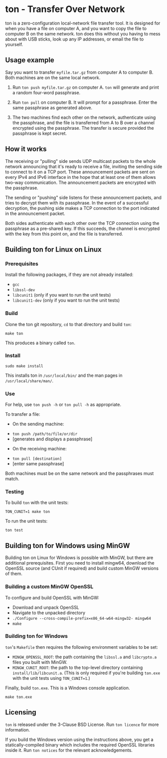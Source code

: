 # ton - Transfer Over Network

ton is a zero-configuration local-network file transfer tool. It is designed
for when you have a file on computer A, and you want to copy the file to
computer B on the same network. ton does this without you having to mess about
with USB sticks, look up any IP addresses, or email the file to yourself.

## Usage example

Say you want to transfer `myfile.tar.gz` from computer A to computer B. Both
machines are on the same local network.

1. Run `ton push myfile.tar.gz` on computer A. `ton` will generate and print a
random four-word passphrase.

2. Run `ton pull` on computer B. It will prompt for a passphrase. Enter the
same passphrase as generated above.

3. The two machines find each other on the network, authenticate using the
passphrase, and the file is transferred from A to B over a channel encrypted
using the passphrase. The transfer is secure provided the passphrase is kept
secret.

## How it works

The receiving or "pulling" side sends UDP multicast packets to the whole
network announcing that it's ready to receive a file, inviting the sending
side to connect to it on a TCP port. These announcement packets are sent on
every IPv4 and IPv6 interface in the hope that at least one of them allows
two-way communication. The announcement packets are encrypted with the
passphrase.

The sending or "pushing" side listens for these announcement packets, and
tries to decrypt them with its passphrase. In the event of a successful
decryption, the pushing side makes a TCP connection to the port indicated in
the announcement packet.

Both sides authenticate with each other over the TCP connection using the
passphrase as a pre-shared key. If this succeeds, the channel is encrypted
with the key from this point on, and the file is transferred.

## Building ton for Linux on Linux

### Prerequisites

Install the following packages, if they are not already installed:
* `gcc`
* `libssl-dev`
* `libcunit1` (only if you want to run the unit tests)
* `libcunit1-dev` (only if you want to run the unit tests)

### Build

Clone the ton git repository, `cd` to that directory and build `ton`:

```
make ton
```

This produces a binary called `ton`.

### Install

```
sudo make install
```

This installs ton in `/usr/local/bin/` and the man pages in
`/usr/local/share/man/`.

### Use

For help, use `ton push -h` or `ton pull -h` as appropriate.

To transfer a file:
* On the sending machine:
 - `ton push /path/to/file/or/dir`
 - [generates and displays a passphrase]
* On the receiving machine:
 - `ton pull [destination]`
 - [enter same passphrase]

Both machines must be on the same network and the passphrases must match.

### Testing

To build `ton` with the unit tests:
```
TON_CUNIT=1 make ton
```

To run the unit tests:
```
ton test
```

## Building ton for Windows using MinGW

Building ton on Linux for Windows is possible with MinGW, but there are
additional prerequisites. First you need to install mingw64, download the
OpenSSL source (and CUnit if required) and build custom MinGW versions of them.

### Building a custom MinGW OpenSSL

To configure and build OpenSSL with MinGW:
* Download and unpack OpenSSL
* Navigate to the unpacked directory
* `./Configure --cross-compile-prefix=x86_64-w64-mingw32- mingw64`
* `make`

### Building ton for Windows

`ton`'s `Makefile` then requires the following environment variables to be set:

* `MINGW_OPENSSL_ROOT`: the path containing the `libssl.a` and `libcrypto.a` files you built with MinGW.
* `MINGW_CUNIT_ROOT`: the path to the top-level directory containing `install/lib/libcunit.a`. (This is only required if you're building `ton.exe` with the unit tests using `TON_CUNIT=1`.)

Finally, build `ton.exe`. This is a Windows console application.
```
make ton.exe
```

## Licensing

`ton` is released under the 3-Clause BSD License. Run `ton licence` for more
information.

If you build the Windows version using the instructions above, you get a
statically-compiled binary which includes the required OpenSSL libraries
inside it. Run `ton notices` for the relevant acknowledgements.
